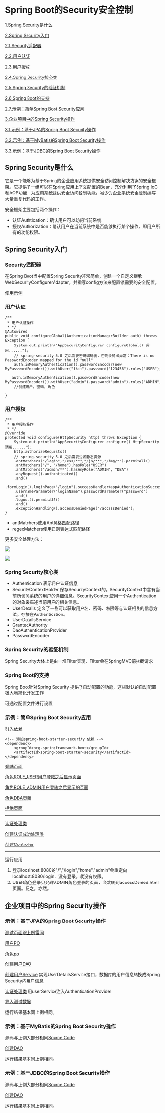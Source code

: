 # Spring Boot的Security安全控制 #

[1.Spring Security是什么](#spring-security是什么)

[2.Spring Security入门](#spring-security入门)

[2.1.Security适配器](#security适配器)

[2.2.用户认证](#用户认证)

[2.3.用户授权](#用户授权)

[2.4.Spring Security核心类](#spring-security核心类)

[2.5.Spring Security的验证机制](#spring-security的验证机制)

[2.6.Spring Boot的支持](#spring-boot的支持)

[2.7.示例：简单Spring Boot Security应用](#示例简单spring-boot-security应用)

[3.企业项目中的Spring Security操作](#企业项目中的spring-security操作)

[3.1.示例：基于JPA的Spring Boot Security操作](#示例基于jpa的spring-boot-security操作)

[3.2.示例：基于MyBatis的Spring Boot Security操作](#示例基于mybatis的spring-boot-security操作)

[3.3.示例：基于JDBC的Spring Boot Security操作](#示例基于jdbc的spring-boot-security操作)

## Spring Security是什么 ##

它是一个能够为基于Spring的企业应用系统提供安全访问控制解决方案的安全框架。它提供了一组可以在Spring应用上下文配置的Bean，充分利用了Spring IoC和AOP功能，为应用系统提供安全访问控制功能，减少为企业系统安全控制编写大量重复代码的工作。

安全框架主要包括两个操作：

- 认证Authtication：确认用户可以访问当前系统
- 授权Authorization：确认用户在当前系统中是否能够执行某个操作，即用户所有的功能权限。

## Spring Security入门 ##

### Security适配器 ###

在Spring Boot当中配置Spring Security非常简单，创建一个自定义继承WebSecurityConfigurerAdapter，并重写config方法来配置锁需要的安全配置。

[使用示例](securitytest/src/main/java/org/fkit/securitytest/security/AppSecurityConfigurer.java)

### 用户认证 ###

	/**
	 * 用户认证操作
	 * */
    @Autowired
    public void configureGlobal(AuthenticationManagerBuilder auth) throws Exception {
    	System.out.println("AppSecurityConfigurer configureGlobal() 调用......");
    	// spring-security 5.0 之后需要密码编码器，否则会抛出异常：There is no PasswordEncoder mapped for the id "null"
    	auth.inMemoryAuthentication().passwordEncoder(new MyPasswordEncoder()).withUser("fkit").password("123456").roles("USER");

       auth.inMemoryAuthentication().passwordEncoder(new MyPasswordEncoder()).withUser("admin").password("admin").roles("ADMIN","DBA");
		//创建用户，密码，角色

    }

### 用户授权 ###



	/**
	 * 用户授权操作 
	 * */
	@Override
    protected void configure(HttpSecurity http) throws Exception {
		System.out.println("AppSecurityConfigurer configure() HttpSecurity 调用......");
		http.authorizeRequests()
		// spring-security 5.0 之后需要过滤静态资源
		.antMatchers("/login","/css/**","/js/**","/img/*").permitAll() 
	  	.antMatchers("/", "/home").hasRole("USER")
	  	.antMatchers("/admin/**").hasAnyRole("ADMIN", "DBA")
	  	.anyRequest().authenticated()
	  	.and()
	  	.formLogin().loginPage("/login").successHandler(appAuthenticationSuccessHandler)
	  	.usernameParameter("loginName").passwordParameter("password")
	  	.and()
	  	.logout().permitAll()
	  	.and()
	  	.exceptionHandling().accessDeniedPage("/accessDenied");
    }

- antMatchers使用Ant风格匹配路径
- regexMatchers使用正则表达式匹配路径


更多安全处理方法：

![](image/01.png)

![](image/02.png)

### Spring Security核心类 ###

- Authentication 表示用户认证信息
- SecurityContextHolder 保存SecurityContext的。SecurityContext中含有当前所访问系统的用户的详细信息。SecurityContext使用一个Authentication的对象来描述当前用户的相关信息。
- UserDetails 定义了一些可以获取用户名、密码、权限等与认证相关的信息方法。存放在Authentication。
- UserDatailsService 
- GrantedAuthority
- DaoAuthenticationProvider
- PasswordEncoder

### Spring Security的验证机制 ###

Spring Security大体上是由一堆Filter实现，Filter会在SpringMVC前拦截请求

### Spring Boot的支持 ###

Spring Boot针对Spring Security 提供了自动配置的功能，这些默认的自动配置极大地简化开发工作

可通过配置文件进行设置

### 示例：简单Spring Boot Security应用 ###

引入依赖

	<!-- 添加spring-boot-starter-security 依赖 -->
	<dependency>
		<groupId>org.springframework.boot</groupId>
		<artifactId>spring-boot-starter-security</artifactId>
	</dependency>

[登陆页面](securitytest/src/main/resources/templates/login.html)

[角色ROLE_USER用户登陆之后显示页面](securitytest/src/main/resources/templates/home.html)

[角色ROLE_ADMIN用户登陆之后显示的页面](securitytest/src/main/resources/templates/admin.html)

[角色DBA页面](securitytest/src/main/resources/templates/dba.html)

[拒绝页面](securitytest/src/main/resources/templates/accessDenied.html)

---

[认证处理类](securitytest/src/main/java/org/fkit/securitytest/security/AppSecurityConfigurer.java)

[创建认证成功处理类](securitytest/src/main/java/org/fkit/securitytest/security/AppAuthenticationSuccessHandler.java)

[创建Controller](securitytest/src/main/java/org/fkit/securitytest/controller/AppController.java)


---

运行应用

1. 登录localhost:8080的"/","/login","home","admin"会重定向localhost:8080/login，没有登录，就没有权限。
2. USER角色登录只允许ADMIN角色登录的页面，会跳转到accessDenied.html页面。反之，亦然。

## 企业项目中的Spring Security操作 ##

### 示例：基于JPA的Spring Boot Security操作 ###

[测试页面跟上例雷同](securityjpatest/src/main/resources/templates)

[用户PO](securityjpatest/src/main/java/org/fkit/securityjpatest/pojo/FKUser.java)

[角色po](securityjpatest/src/main/java/org/fkit/securityjpatest/pojo/FKRole.java)

[创建用户DAO](securityjpatest/src/main/java/org/fkit/securityjpatest/repository/UserRepository.java)

[创建用户Service](securityjpatest/src/main/java/org/fkit/securityjpatest/service/UserService.java) 实现UserDetailsService接口，数据库的用户信息转换成Spring Security内用户信息

[认证处理类](securityjpatest/src/main/java/org/fkit/securityjpatest/security/AppSecurityConfigurer.java) 用userService注入AuthenticationProvider

[导入测试数据](securityjpatest/src/main/resources/db.sql)

运行结果基本同上例相同。

### 示例：基于MyBatis的Spring Boot Security操作 ###

源码与上例大部分相同[Source Code](securitymybatistest/src/main/java/org/fkit/securitymybatistest)

[创建DAO](securitymybatistest/src/main/java/org/fkit/securitymybatistest/mapper/UserMapper.java)

运行结果基本同上例相同。

### 示例：基于JDBC的Spring Boot Security操作 ###

源码与上例大部分相同[Source Code](securityjdbctest/src/main/java/org/fkit/securityjdbctest)

[创建DAO](securityjdbctest/src/main/java/org/fkit/securityjdbctest/repository/UserRepository.java)

运行结果基本同上例相同。
